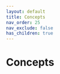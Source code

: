 ```yaml
---
layout: default
title: Concepts
nav_order: 25
nav_exclude: false
has_children: true
---
```


# Concepts
